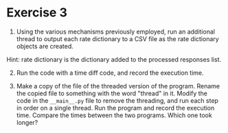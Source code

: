 # Exercise 3

1. Using the various mechanisms previously employed, run an additional thread to output each rate dictionary to a CSV file as the rate dictionary objects are created.

Hint: rate dictionary is the dictionary added to the processed responses list.

2. Run the code with a time diff code, and record the execution time.

3. Make a copy of the file of the threaded version of the program. Rename the copied file to something with the word "thread" in it. Modify the code in the `__main__.py` file to remove the threading, and run each step in order on a single thread. Run the program and record the execution time. Compare the times between the two programs. Which one took longer?